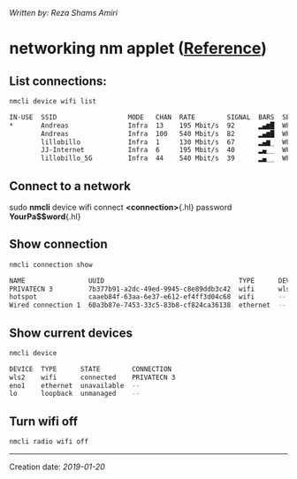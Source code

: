 _Written by: Reza Shams Amiri_

# networking nm applet ([Reference][NA])

## List connections:

``` sh
nmcli device wifi list

IN-USE  SSID                  MODE   CHAN  RATE        SIGNAL  BARS  SECURITY  
*       Andreas               Infra  13    195 Mbit/s  92      ▂▄▆█  WPA2      
        Andreas               Infra  100   540 Mbit/s  82      ▂▄▆█  WPA2      
        lillobillo            Infra  1     130 Mbit/s  67      ▂▄▆_  WPA1 WPA2 
        JJ-Internet           Infra  6     195 Mbit/s  40      ▂▄__  WPA2      
        lillobillo_5G         Infra  44    540 Mbit/s  39      ▂▄__  WPA1 WPA2 
```


## Connect to a network

sudo **nmcli** device wifi connect **\<connection\>**{.hl} password **YourPa$$word**{.hl}

## Show connection
``` sh
nmcli connection show

NAME                UUID                                  TYPE      DEVICE 
PRIVATECN 3         7b377b91-a2dc-49ed-9945-c8e89ddb3c42  wifi      wls2   
hotspot             caaeb84f-63aa-6e37-e612-ef4ff3d04c68  wifi      --     
Wired connection 1  60a3b87e-7453-33c5-83b8-cf824ca36138  ethernet  --   
```
## Show current devices
``` sh
nmcli device

DEVICE  TYPE      STATE        CONNECTION 
wls2    wifi      connected    PRIVATECN 3    
eno1    ethernet  unavailable  --         
lo      loopback  unmanaged    -- 
```

## Turn wifi off
``` sh
nmcli radio wifi off
```
* * *
Creation date: _2019-01-20_

[NA]: https://wiki.archlinux.org/index.php/NetworkManager